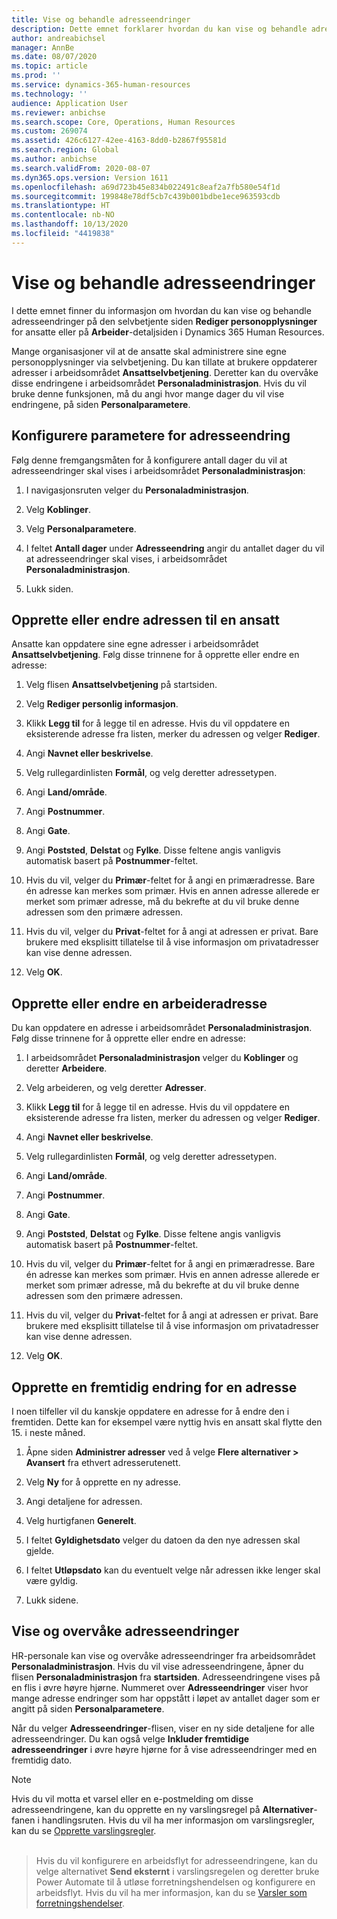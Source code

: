 ```yaml
---
title: Vise og behandle adresseendringer
description: Dette emnet forklarer hvordan du kan vise og behandle adresseendringer i Dynamics 365 Human Resources.
author: andreabichsel
manager: AnnBe
ms.date: 08/07/2020
ms.topic: article
ms.prod: ''
ms.service: dynamics-365-human-resources
ms.technology: ''
audience: Application User
ms.reviewer: anbichse
ms.search.scope: Core, Operations, Human Resources
ms.custom: 269074
ms.assetid: 426c6127-42ee-4163-8dd0-b2867f95581d
ms.search.region: Global
ms.author: anbichse
ms.search.validFrom: 2020-08-07
ms.dyn365.ops.version: Version 1611
ms.openlocfilehash: a69d723b45e834b022491c8eaf2a7fb580e54f1d
ms.sourcegitcommit: 199848e78df5cb7c439b001bdbe1ece963593cdb
ms.translationtype: HT
ms.contentlocale: nb-NO
ms.lasthandoff: 10/13/2020
ms.locfileid: "4419838"
---
```

# <a name="view-and-manage-address-changes"></a>Vise og behandle adresseendringer

I dette emnet finner du informasjon om hvordan du kan vise og behandle adresseendringer på den selvbetjente siden **Rediger personopplysninger** for ansatte eller på **Arbeider**-detaljsiden i Dynamics 365 Human Resources.

Mange organisasjoner vil at de ansatte skal administrere sine egne personopplysninger via selvbetjening. Du kan tillate at brukere oppdaterer adresser i arbeidsområdet **Ansattselvbetjening**. Deretter kan du overvåke disse endringene i arbeidsområdet **Personaladministrasjon**. Hvis du vil bruke denne funksjonen, må du angi hvor mange dager du vil vise endringene, på siden **Personalparametere**.

## <a name="configure-address-change-parameters"></a>Konfigurere parametere for adresseendring

Følg denne fremgangsmåten for å konfigurere antall dager du vil at adresseendringer skal vises i arbeidsområdet **Personaladministrasjon**:

1. I navigasjonsruten velger du **Personaladministrasjon**.

2. Velg **Koblinger**.

3. Velg **Personalparametere**.

4. I feltet **Antall dager** under **Adresseendring** angir du antallet dager du vil at adresseendringer skal vises, i arbeidsområdet **Personaladministrasjon**.

5. Lukk siden.

## <a name="create-or-change-an-employee-address"></a>Opprette eller endre adressen til en ansatt

Ansatte kan oppdatere sine egne adresser i arbeidsområdet **Ansattselvbetjening**. Følg disse trinnene for å opprette eller endre en adresse:

1. Velg flisen **Ansattselvbetjening** på startsiden.

2. Velg **Rediger personlig informasjon**.

3. Klikk **Legg til** for å legge til en adresse. Hvis du vil oppdatere en eksisterende adresse fra listen, merker du adressen og velger **Rediger**.

4. Angi **Navnet eller beskrivelse**.

5. Velg rullegardinlisten **Formål**, og velg deretter adressetypen.

6. Angi **Land/område**.

7. Angi **Postnummer**.

8. Angi **Gate**.

9. Angi **Poststed**, **Delstat** og **Fylke**. Disse feltene angis vanligvis automatisk basert på **Postnummer**-feltet.

10. Hvis du vil, velger du **Primær**-feltet for å angi en primæradresse. Bare én adresse kan merkes som primær. Hvis en annen adresse allerede er merket som primær adresse, må du bekrefte at du vil bruke denne adressen som den primære adressen.

11. Hvis du vil, velger du **Privat**-feltet for å angi at adressen er privat. Bare brukere med eksplisitt tillatelse til å vise informasjon om privatadresser kan vise denne adressen.

12. Velg **OK**.

## <a name="create-or-change-a-worker-address"></a>Opprette eller endre en arbeideradresse

Du kan oppdatere en adresse i arbeidsområdet **Personaladministrasjon**. Følg disse trinnene for å opprette eller endre en adresse:

1. I arbeidsområdet **Personaladministrasjon** velger du **Koblinger** og deretter **Arbeidere**.

3. Velg arbeideren, og velg deretter **Adresser**.

3. Klikk **Legg til** for å legge til en adresse. Hvis du vil oppdatere en eksisterende adresse fra listen, merker du adressen og velger **Rediger**.

4. Angi **Navnet eller beskrivelse**.

5. Velg rullegardinlisten **Formål**, og velg deretter adressetypen.

6. Angi **Land/område**.

7. Angi **Postnummer**.

8. Angi **Gate**.

9. Angi **Poststed**, **Delstat** og **Fylke**. Disse feltene angis vanligvis automatisk basert på **Postnummer**-feltet.

10. Hvis du vil, velger du **Primær**-feltet for å angi en primæradresse. Bare én adresse kan merkes som primær. Hvis en annen adresse allerede er merket som primær adresse, må du bekrefte at du vil bruke denne adressen som den primære adressen.

11. Hvis du vil, velger du **Privat**-feltet for å angi at adressen er privat. Bare brukere med eksplisitt tillatelse til å vise informasjon om privatadresser kan vise denne adressen.

12. Velg **OK**.
 
## <a name="create-a-future-change-for-an-address"></a>Opprette en fremtidig endring for en adresse

I noen tilfeller vil du kanskje oppdatere en adresse for å endre den i fremtiden. Dette kan for eksempel være nyttig hvis en ansatt skal flytte den 15. i neste måned.

1. Åpne siden **Administrer adresser** ved å velge **Flere alternativer > Avansert** fra ethvert adresserutenett.

2. Velg **Ny** for å opprette en ny adresse.

3. Angi detaljene for adressen.

4. Velg hurtigfanen **Generelt**.

5. I feltet **Gyldighetsdato** velger du datoen da den nye adressen skal gjelde.

6. I feltet **Utløpsdato** kan du eventuelt velge når adressen ikke lenger skal være gyldig.

7. Lukk sidene.

## <a name="view-and-monitor-address-changes"></a>Vise og overvåke adresseendringer

HR-personale kan vise og overvåke adresseendringer fra arbeidsområdet **Personaladministrasjon**. Hvis du vil vise adresseendringene, åpner du flisen **Personaladministrasjon** fra **startsiden**. Adresseendringene vises på en flis i øvre høyre hjørne. Nummeret over **Adresseendringer** viser hvor mange adresse endringer som har oppstått i løpet av antallet dager som er angitt på siden **Personalparametere**. 

Når du velger **Adresseendringer**-flisen, viser en ny side detaljene for alle adresseendringer. Du kan også velge **Inkluder fremtidige adresseendringer** i øvre høyre hjørne for å vise adresseendringer med en fremtidig dato.

> [!NOTE]
> Hvis du vil motta et varsel eller en e-postmelding om disse adresseendringene, kan du opprette en ny varslingsregel på **Alternativer**-fanen i handlingsruten. Hvis du vil ha mer informasjon om varslingsregler, kan du se [Opprette varslingsregler](/fin-ops-core/fin-ops/get-started/create-alert-rules.md).<br><br>

> Hvis du vil konfigurere en arbeidsflyt for adresseendringene, kan du velge alternativet **Send eksternt** i varslingsregelen og deretter bruke Power Automate til å utløse forretningshendelsen og konfigurere en arbeidsflyt. Hvis du vil ha mer informasjon, kan du se [Varsler som forretningshendelser](/fin-ops-core/dev-itpro/business-events/alerts-business-events.md).
